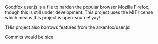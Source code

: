 Goodfox user.js is a file to harden the popular browser Mozilla Firefox, though this is still under development.
This project uses the MIT license which means this project is open-source! yay!

THis project also borrows features from the arkenfox/user.js!

Commits would be nice
